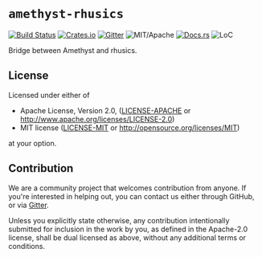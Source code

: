 # `amethyst-rhusics`

[![Build Status][bi]][bl] [![Crates.io][ci]][cl] [![Gitter][gi]][gl] ![MIT/Apache][li] [![Docs.rs][di]][dl] ![LoC][lo]

[bi]: https://travis-ci.org/amethyst/amethyst-rhusics.svg?branch=master
[bl]: https://travis-ci.org/amethyst/amethyst-rhusics

[ci]: https://img.shields.io/crates/v/amethyst-rhusics.svg
[cl]: https://crates.io/crates/amethyst-rhusics/

[li]: https://img.shields.io/crates/l/amethyst-rhusics.svg?maxAge=2592000

[di]: https://docs.rs/amethsyt-rhusics/badge.svg
[dl]: https://docs.rs/amethyst-rhusics/

[gi]: https://badges.gitter.im/amethyst/general.svg
[gl]: https://gitter.im/amethyst/general

[lo]: https://tokei.rs/b1/github/amethyst/amethyst-rhusics?category=code

Bridge between Amethyst and rhusics.

## License

Licensed under either of

 * Apache License, Version 2.0, ([LICENSE-APACHE](LICENSE-APACHE) or http://www.apache.org/licenses/LICENSE-2.0)
 * MIT license ([LICENSE-MIT](LICENSE-MIT) or http://opensource.org/licenses/MIT)

at your option.

## Contribution

We are a community project that welcomes contribution from anyone. If you're interested in helping out, you can contact
us either through GitHub, or via [Gitter](https://gitter.im/amethyst/general).

Unless you explicitly state otherwise, any contribution intentionally submitted
for inclusion in the work by you, as defined in the Apache-2.0 license, shall be dual licensed as above, without any
additional terms or conditions.
